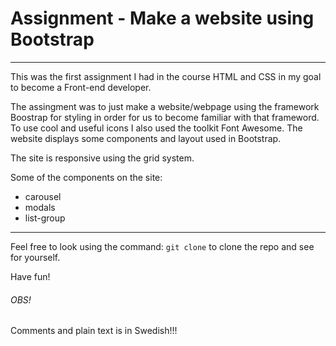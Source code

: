 # Assignment - Make a website using Bootstrap
---------------------------------------------------------------

This was the first assignment I had in the course HTML and CSS in my goal to become a Front-end developer.

The assingment was to just make a website/webpage using the framework Boostrap for styling in order for us to become familiar with that frameword. To use cool and useful icons I also used the toolkit Font Awesome.
The website displays some components and layout used in Bootstrap.

The site is responsive using the grid system.
 
Some of the components on the site:
- carousel
- modals
- list-group


---------------------------------------------------------------

Feel free to look using the command: `git clone` to clone the repo and see for yourself.

Have fun! 

###### OBS! 
Comments and plain text is in Swedish!!!

